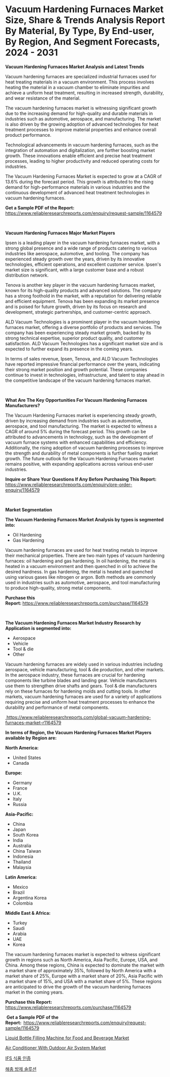 <p><h1>Vacuum Hardening Furnaces Market Size, Share & Trends Analysis Report By Material, By Type, By End-user, By Region, And Segment Forecasts, 2024 - 2031</h1></p><p><strong>Vacuum Hardening Furnaces Market Analysis and Latest Trends</strong></p>
<p><p>Vacuum hardening furnaces are specialized industrial furnaces used for heat treating materials in a vacuum environment. This process involves heating the material in a vacuum chamber to eliminate impurities and achieve a uniform heat treatment, resulting in increased strength, durability, and wear resistance of the material.</p><p>The vacuum hardening furnaces market is witnessing significant growth due to the increasing demand for high-quality and durable materials in industries such as automotive, aerospace, and manufacturing. The market is also driven by the growing adoption of advanced technologies for heat treatment processes to improve material properties and enhance overall product performance.</p><p>Technological advancements in vacuum hardening furnaces, such as the integration of automation and digitalization, are further boosting market growth. These innovations enable efficient and precise heat treatment processes, leading to higher productivity and reduced operating costs for industries.</p><p>The Vacuum Hardening Furnaces Market is expected to grow at a CAGR of 13.6% during the forecast period. This growth is attributed to the rising demand for high-performance materials in various industries and the continuous development of advanced heat treatment technologies in vacuum hardening furnaces.</p></p>
<p><strong>Get a Sample PDF of the Report:&nbsp;</strong> <a href="https://www.reliableresearchreports.com/enquiry/request-sample/1164579">https://www.reliableresearchreports.com/enquiry/request-sample/1164579</a></p>
<p>&nbsp;</p>
<p><strong>Vacuum Hardening Furnaces Major Market Players</strong></p>
<p><p>Ipsen is a leading player in the vacuum hardening furnaces market, with a strong global presence and a wide range of products catering to various industries like aerospace, automotive, and tooling. The company has experienced steady growth over the years, driven by its innovative technologies, efficient operations, and excellent customer service. Ipsen's market size is significant, with a large customer base and a robust distribution network.</p><p>Tenova is another key player in the vacuum hardening furnaces market, known for its high-quality products and advanced solutions. The company has a strong foothold in the market, with a reputation for delivering reliable and efficient equipment. Tenova has been expanding its market presence and is poised for future growth, driven by its focus on research and development, strategic partnerships, and customer-centric approach.</p><p>ALD Vacuum Technologies is a prominent player in the vacuum hardening furnaces market, offering a diverse portfolio of products and services. The company has been experiencing steady market growth, backed by its strong technical expertise, superior product quality, and customer satisfaction. ALD Vacuum Technologies has a significant market size and is expected to further expand its presence in the coming years.</p><p>In terms of sales revenue, Ipsen, Tenova, and ALD Vacuum Technologies have reported impressive financial performance over the years, indicating their strong market position and growth potential. These companies continue to invest in technologies, infrastructure, and talent to stay ahead in the competitive landscape of the vacuum hardening furnaces market.</p></p>
<p>&nbsp;</p>
<p><strong>What Are The Key Opportunities For Vacuum Hardening Furnaces Manufacturers?</strong></p>
<p><p>The Vacuum Hardening Furnaces market is experiencing steady growth, driven by increasing demand from industries such as automotive, aerospace, and tool manufacturing. The market is expected to witness a CAGR of around 5% during the forecast period. This growth can be attributed to advancements in technology, such as the development of vacuum furnace systems with enhanced capabilities and efficiency. Additionally, the rising adoption of vacuum hardening processes to improve the strength and durability of metal components is further fueling market growth. The future outlook for the Vacuum Hardening Furnaces market remains positive, with expanding applications across various end-user industries.</p></p>
<p><strong>Inquire or Share Your Questions If Any Before Purchasing This Report:</strong> <a href="https://www.reliableresearchreports.com/enquiry/pre-order-enquiry/1164579">https://www.reliableresearchreports.com/enquiry/pre-order-enquiry/1164579</a></p>
<p>&nbsp;</p>
<p><strong>Market Segmentation</strong></p>
<p><strong>The Vacuum Hardening Furnaces Market Analysis by types is segmented into:</strong></p>
<p><ul><li>Oil Hardening</li><li>Gas Hardening</li></ul></p>
<p><p>Vacuum hardening furnaces are used for heat treating metals to improve their mechanical properties. There are two main types of vacuum hardening furnaces: oil hardening and gas hardening. In oil hardening, the metal is heated in a vacuum environment and then quenched in oil to achieve the desired hardness. In gas hardening, the metal is heated and quenched using various gases like nitrogen or argon. Both methods are commonly used in industries such as automotive, aerospace, and tool manufacturing to produce high-quality, strong metal components.</p></p>
<p><strong>Purchase this Report:&nbsp;</strong><a href="https://www.reliableresearchreports.com/purchase/1164579">https://www.reliableresearchreports.com/purchase/1164579</a></p>
<p>&nbsp;</p>
<p><strong>The Vacuum Hardening Furnaces Market Industry Research by Application is segmented into:</strong></p>
<p><ul><li>Aerospace</li><li>Vehicle</li><li>Tool & die</li><li>Other</li></ul></p>
<p><p>Vacuum hardening furnaces are widely used in various industries including aerospace, vehicle manufacturing, tool & die production, and other markets. In the aerospace industry, these furnaces are crucial for hardening components like turbine blades and landing gear. Vehicle manufacturers use them to strengthen drive shafts and gears. Tool & die manufacturers rely on these furnaces for hardening molds and cutting tools. In other markets, vacuum hardening furnaces are used for a variety of applications requiring precise and uniform heat treatment processes to enhance the durability and performance of metal components.</p></p>
<p><a href="https://www.reliableresearchreports.com/global-vacuum-hardening-furnaces-market-r1164579">&nbsp;https://www.reliableresearchreports.com/global-vacuum-hardening-furnaces-market-r1164579</a></p>
<p><strong>In terms of Region, the Vacuum Hardening Furnaces Market Players available by Region are:</strong></p>
<p>
    <p> <strong> North America: </strong>
        <ul>
            <li>United States</li>
            <li>Canada</li>
        </ul>
        </p> 
    <p> <strong> Europe: </strong>
        <ul>
            <li>Germany</li>
            <li>France</li>
            <li>U.K.</li>
            <li>Italy</li>
            <li>Russia</li>
        </ul>
        </p> 
    <p> <strong> Asia-Pacific: </strong>
        <ul>
            <li>China</li>
            <li>Japan</li>
            <li>South Korea</li>
            <li>India</li>
            <li>Australia</li>
            <li>China Taiwan</li>
            <li>Indonesia</li>
            <li>Thailand</li>
            <li>Malaysia</li>
        </ul>
        </p> 
    <p> <strong> Latin America: </strong>
        <ul>
            <li>Mexico</li>
            <li>Brazil</li>
            <li>Argentina Korea</li>
            <li>Colombia</li>
        </ul>
        </p> 
    <p> <strong> Middle East & Africa: </strong>
        <ul>
            <li>Turkey</li>
            <li>Saudi</li>
            <li>Arabia</li>
            <li>UAE</li>
            <li>Korea</li>
        </ul>
    </p>
    </p>
<p><p>The vacuum hardening furnaces market is expected to witness significant growth in regions such as North America, Asia Pacific, Europe, USA, and China. Among these regions, China is expected to dominate the market with a market share of approximately 35%, followed by North America with a market share of 25%, Europe with a market share of 20%, Asia Pacific with a market share of 15%, and USA with a market share of 5%. These regions are anticipated to drive the growth of the vacuum hardening furnaces market in the coming years.</p></p>
<p><strong>Purchase this Report: </strong><a href="https://www.reliableresearchreports.com/purchase/1164579">https://www.reliableresearchreports.com/purchase/1164579</a></p>
<p>&nbsp;<strong>Get a Sample PDF of the Report:&nbsp;&nbsp;</strong><a href="https://www.reliableresearchreports.com/enquiry/request-sample/1164579">https://www.reliableresearchreports.com/enquiry/request-sample/1164579</a></p>
<p><strong></strong></p>
<p><p><a href="https://github.com/RoccoManning/Market-Research-Report-List-4/blob/main/liquid-bottle-filling-machine-for-food-and-beverage-market.md">Liquid Bottle Filling Machine for Food and Beverage Market</a></p><p><a href="https://github.com/gulaimolin/Market-Research-Report-List-4/blob/main/air-conditioner-with-outdoor-air-system-market.md">Air Conditioner With Outdoor Air System Market</a></p><p><a href="https://github.com/Tristiarton768456/Market-Research-Report-List-1/blob/main/132186936868.md">IFS 식품 인증</a></p><p><a href="https://github.com/novabrown3/Market-Research-Report-List-1/blob/main/229293136869.md">해충 방제 솔루션</a></p></p>